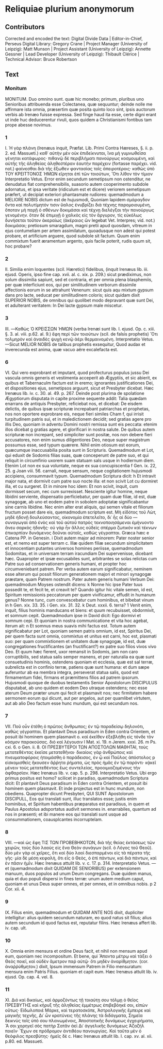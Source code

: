 # Reliquiae plurium anonymorum  

## Contributors  
Corrected and encoded the text: Digital Divide Data | Editor-in-Chief, Perseus Digital Library: Gregory Crane | Project Manager (University of Leipzig): Matt Munson | Project Assistant (University of Leipzig): Annette Gessner | Lead Developer (University of Leipzig): Thibault Clérice | Technical Advisor: Bruce Robertson  

## Text  
### Monitum  
MONITUM. Duo omnino sunt. quæ hic monebo; primum, pluribus uno Senioribus attribuenda esse Colectanea, quæ sequuntur; deinde nolle me affirmare ista omnia, præsertim quæ posita quinto loco sint, ipsis auctorum verbis ab Irenæo fuisse expressa. Sed finge haud ita esse, certe digni erant ut inde huc deducerentur rivuli, quos quidem a Christianismi fontibus tam prope abesse novimus.  
### 1  
Ι. Ἡ γὰρ πλάνη (Irenæus inquit, Præfat. Lib. Primi Contra Hæreses, §. ii. p. 2. ed. Massueti.) καθ᾿ αὑτὴν μὲν οὐκ ἐπιδείκνυται, ἵνα μὴ γυμνωθεῖσα γένηται κατάφωρος· πιθανῷ δὲ περιβλήματι πανούργως κοσμουμένη, καὶ αὐτῆς τῆς ἀληθείας ἀληθεστέραν ἑαυτὴν παρέχειν (fortasse παρέχει. vid. not.) φαίνεσθαι διὰ τῆς ἔξωθεν φαντασίας τοῖς ἀπειροτέροις· καθὼς ὑπὸ ΤΟΥ ΚΡΕΙΤΤΟΝΟΣ ἩΜΩΝ εἴρηται ἐπὶ τῶν τοιούτων, Ὅτι λίθον τὸν τίμιον Interpretatio Vetus. Error enim secundum semetipsum non ostenditur, ne denudatus fiat comprehensibilis, suasorio autem cooperimento subdole adornatus, et ipsa veritate (ridiculum est et dicere) veriorem semetipsum præfert, ut decipiat exteriori phantasmate rudiores: quemadmodum a MELIORE NOBIS dictum est de hujusmodi, Quoniam lapidem σμάραγδον ὄντα καὶ πολυτίμητόν τισιν ὕαλος ἐνυβρίζει διὰ τέχνης παρομοιουμένη, ὅποταν μὴ παρῇ ὁ σθένων δοκιμάσαι καὶ τέχνῃ διελέγξαι τὴν πανούργως γενομένην. ὅταν δὲ ἐπιμιγῇ ὁ χαλκὸς εἰς τὸν ἄργυρον, τίς εὐκόλως δυνήσεται τοῦτον ἀκεραίως (ἀκέραιος ὢν legebat Vet. Interpres; vid. not.) δοκιμάσαι; pretiosum smaragdum, magni pretii apud quosdam, vitreum in ejus contumeliam per artem assimilatum, quoadusque non adest qui potest probare, et artificium arguere, quod subdole sit factum. Quum enim commixtum fuerit æramentum argento, quis facile poterit, rudis quum sit, hoc probare?  
### 2  
II. Similia enim loquentes (scil. Hæretici) fidelibus, (inquit Irenæus lib. iii. ejusd. Operis, ipso fine cap. xvii. al. c. xix. p. 209.) sicut prædiximus, non solum dissimilia sapiunt, sed et contraria, et per omnia plena blasphemiis, per quæ interficiunt eos, qui per similitudinem verborum dissimile affectionis eorum in se attrahunt Venenum: sicut quis aqu mixtum gypsum dans pro lacte, seducat per similitudinem coloris; sicut quidam dixit SUPERIOR NOBIS, de omnibus qui quolibet modo depravant quæ sunt Dei, et adulterant veritatem: In Dei lacte gypsum male miscetur.  
### 3  
III. —Καθὼς Ὁ ΚΡΕΙΣΣΩΝ ἩΜΩΝ (verba Irenæi sunt lib. I. ejusd. Op. c. xiii. §. 3. al. viii. p.62. al. 9.) ἔφη περὶ τῶν τοιούτων (scil. de falsis prophetis) Ὅτι τολμηρὸν καὶ ἀναιδὲς ψυχὴ κενῷ ἀέρι θερμαινομένη. Interpretatio Vetus. —Sicut MELIOR NOBIS de talibus prophetis exsequitur, Quod audax et inverecunda est anima, quæ vacuo aëre excalefacta est.  
### 6  
VI. Qui vero exprobrant et imputant, quod profecturus populus jussu Dei vascula omnis generis et vestimenta acceperit ab Ægyptiis, et sic abierit, ex quibus et Tabernaculm factum est in eremo; ignorantes justificationes Dei, et dispositiones ejus, semetipsos arguunt, sicut et Presbyter dicebat. Hæc Irenæus lib. iv. c. 30. al. 49. p. 267. Deinde post plurima de spolatione Ægyptiorum disputata in capite proxime sequente addit: Talia quædam enarrans de antiquis Presbyter, reficiebat nos, et dicebat: De eisdem delictis, de quibus ipsæ scripturæ increpabant patriarchas et prophetas, nos non oportere exprobrare eis, neque fieri similes Cham f, qui irrisit turpitudinem patris sui, et in maledictionem decidit; sed gratias agere pro illis Deo, quoniam in adventu Domini nostri remissa sunt eis peccata: etenim illos dicebat g gratias agere, et glorificari in nostra salute. De quibus autem scripturæ non increpant, sed simpliciter sunt positæ, nos non debere fieri accusatores, non enim sumus diligentiores Deo, neque super magistrum possumus esse, sed typum quærere. Nihil enim otiosum est eorum, quæcumque inaccusabilia posita sunt in Scripturis. Quemadmodum et Lot, qui eduxit de Sodomis filias suas, quæ conceperunt de patre suo, et qui reliquit in circumfinio uxorem suam statuam sals usque in hodiernum diem. Etenim Lot non ex sua voluntate, neque ex sua concupiscentia f Gen. ix. 22, 25. g Joan viii. 56. carnali, neque sensum, neque cogitationem hujusmodi accipiens, consummavit typum. Quemadmodum Scriptura dicit: h Et intravit major nata, et dormivit cum patre suo nocte illa: et non scivit Lot cu dormiret illa, et cu surgeret. Et in minore hoc idem: Et non scivit, inquit, cum dormisset secum, nec cum surrexisset. Nesciente igitur homine, neque libidini serviente, dispensatio perficiebatur, per quam duæ filiæ, id est, duæ synagogæ, ab uno et eodem patre in sobolem adoptatæ significabantur sine carnis libidine. Nec enim alter erat aliquis, qui semen vitale et filiorum fructum posset dare eis, quemadmodum scriptum est. Μὴ εἰδότος τοῦ Λὼτ, μηδὲ ἡδονῇ δουλεύσαντος, οἰκονομία ἐπετελεῖτο, δι᾿ ἧς αἱ δύο —συναγωγαὶ ἀπὸ ἑνὸς καὶ τοῦ αὐτοῦ πατρὸς τεκνοποιησάμεναι ἐμήνυοντο ἄνευ σαρκὸς ἡδονῆς· οὐ γὰρ ἦν ἄλλος οὐδεὶς σπέρμα ζωτικὸν καὶ τέκνων ἐπικαρπίαν δυνάμενος δοῦναι αὐταῖς, καθὼς γέγραπται. Græca hæc e Catena PP. in Genesin. i Dixit autem major ad minorem: Pater noster senior est, et nemo est super terram c. Illæ quidem filiæ secundum simplicitatem et innocentiam putantes universos homines periisse, quemadmodum Sodomitas, et in universam terram iracundiam Dei supervenisse, dicebant hæc. Quapropter et ipsæ excusabiles sunt, arbitrantes se solas relictas cum Patre suo ad conservationem generis humani, et propter hoc circumveniebant patrem. Per verba autem earum significabatur, neminem esse alterum qui possit filiorum generationem majori et minori synagogæ præstare, quam Patrem nostrum. Pater autem generis humani Verbum Dei: quemadmodum Moyses ostendit dicens: k Nonne hic ipse Pater tuus possedit te, et fecit te, et creavit te? Quando igitur hic vitale semen, id est, Spiritum remissionis peccatorum per quem vivificamur, effudit in humanum genus? Nonne tunc, cum convescebatur cum hominibus, et bibebat vinum in h Gen. xix. 33. 35. i Gen. xix. 31. 32. k Deut. xxxii. 6. terra? 1 Venit enim, inquit, filius hominis manducans et biens: et quum recubuisset, obdormivit, et somnum cepit. Quemadmodum ipse in David dicit: Ego dormivi et somnum cepi. Et quoniam in nostra communicatione et vita hoc agebat, iterum ait: n Et somnus meus suavis mihi factus est. Totum autem significabatur per Lot, quoniam semen patris omnium, id est, Spiritus Dei, per quem facta sunt omnia, commixtus et unitus est carni, hoc est, plasmati suo: per quam commixtionem et unitatem duæ synagogæ, id est, duæ congregationes fructificantes (an fructificant?) ex patre suo filios vivos vivo Deo. Et quum hæc fierent, uxor remansit in Sodomis, jam non caro corruptibilis, sed statua salis semper manens, et per naturalia ea quæ sunt consuetudinis hominis, ostendens quoniam et ecclesia, quæ est sal terræ, subrelicta est in confinio terræ, patiens quæ sunt humana: et dum sæpe auferuntur ab ea membra integra, perseverat statua salis, quod est firmamentum fidei, firmans et præmittens filios ad patrem ipsorum. Hujusmodi quoque de duobus testamentis Senior Apostolorum DISCIPULUS disputabat, ab uno quidem et eodem Deo utraque ostendens; nec esse aterum Deum præter unum qui fecit et plasmavit nos; nec firmitatem habere sermonem eorum qui dicunt, aut per angelos, aut per quamlibet virtutem, aut ab alio Deo factum esse hunc mundum, qui est secundum nos.  
### 7  
VII. Ποῦ οὖν ἐτέθη ὁ πρῶτος ἄνθρωπος; ἐν τῷ παραδείσῳ δηλονότι, καθὼς γέγραπται. Et plantavit Deus paradisum in Eden contra Οrientem, et posuit ibi hominem quem plasmavit o. καὶ ἐκεῖθεν ἐξεβλήθη εἰς τόνδε τὸν κόσμον παρακούσας. διὸ καὶ λέγουσιν l Mat. xi. 19. n Jerem. xxxi. 26. m Ps. cxi. 6. o Gen. ii. 8. ΟΙ ΠΡΕΣΒΥΤΕΡΟΙ ΤΩΝ ΑΠΟΣΤΟΛΩΝ ΜΑΘΗΤΑΙ, τοὺς μετατεθέντας ἐκεῖσε μετατεθῆναι· δικαίοις γὰρ ἀνθρώποις καὶ πνευματοφόροις ἡτοιμάσθη ὁ παράδεισος, ἐν ᾧ καὶ Παῦλος ἀπόστολος p εἰσκομισθεὶς ἤκουσεν ἄῤῥητα ῥήματα, ὡς πρὸς ἡμᾶς ἐν τῷ παρόντι· κᾀκεῖ μένειν τοὺς μετατεθέντας ἕως συντελείας, προοιμιαζομένους τὴν ἀφθαρσίαν. Hæc Irenæus lib. v. cap. 5. p. 298. Interpretatio Vetus. Ubi ergo primus positus est homo? scilicet in paradiso, quemadmodum Scriptura dicit: Et plantavit Deus paradisum in Eden contra Orientem, et posuit ibi hominem quem plasmavit. Et inde projectus est in hunc mundum, non obediens. Quapropter dicunt Presbyteri, QUI SUNT Apostolorum DISCIPULL, Eos qui translati sunt, illuc translatos esse; justis enim hominibus, et Spiritum habentibus præparatus est paradisus, in quem et Paulus Apostolus adsportatus audivit sermones in. enarrabiles, quantum ad nos in præsenti; et ibi manere eos qui translati sunt usque ad consummationem, coausplcantes incorruptelam.  
### 8  
VIII. —καὶ ὡς ἔφη ΤΙΣ ΤΩΝ ΠΡΟΒΕΒΗΚΟΤΩΝ, διὰ τῆς θείας ἐκτάσεως τῶν χειρῶν, τοὺς δύο λαοὺς εἰς ἕνα Θεὸν συνάγων (scil. ὁ Λόγος τοῦ Θεοῦ). δύο μὲν γὰρ αἱ χεῖρες, ὅτι καὶ δύο λαοὶ διεσπαρμένοι εἰς τὰ πέρατα τῆς γῆς· μία δὲ μέση κεφαλὴ, ὅτι εἷς ὁ Θεὸς, ὁ ἐπὶ πάντων, καὶ διὰ πάντων, καὶ ἐν πᾶσιν ἡμῖν. Hæc Irenæus attulit lib. v. c. 17. p. 314. Interpretatio Vetus. —et (quemadmodum dixit QUIDAM DE SENIORIBUS) per extensionem manuum, duos populos ad unum Deum congregans. Duæ quidem manus, quia et duo populi dispersi in fines terræ: unum autem medium caput, quoniam et unus Deus super omnes, et per omnes, et in omnibus nobis. p 2 Cor. xii. 4.  
### 9  
IX. Filius enim, quemadmodum et QUIDAM ANTE NOS dixit, dupliciter intelligitur: alius quidem secundum naturam, eo quod natus sit filius; alius autem secundum id quod factus est, reputatur filins. Hæc Irenæus affert lib. iv. cap. ult.  
### 10  
X. Omnia enim mensura et ordine Deus facit, et nihil non mensum apud eum, quoniam nec incompositum. Et bene, qui Ἅπαντα μέτρῳ καὶ τάξει ὁ Θεὸς ποιεῖ, καὶ οὐδὲν ἄμετρον παῤ αὐτῷ· ὅτι μηδὲν ἀναρίθμητον. (cor. ἀναῤῥύθμητον.) dixit, Ipsum immensum Patrem in Filio mensuratum: mensura enim Patris Filius. quoniam et capit eum. Hæc Irenæus attulit lib. iv. ejusd. Op. cap. 4. vel. 8.  
### 11  
XI. Διὸ καὶ δικαίως, καὶ ἁρμοζόντως τῇ τοιαύτῃ σου τόλμῃ ὁ θεῖος ΠΡΕΣΒΥΤΗΣ καὶ κήρυξ τῆς ἀληθείας ἐμμέτρως ἐπιβεβόηκέ σοι, εἰπὼν οὕτως· Εἰδωλοποιὲ Μάρκε, καὶ τερατοσκόπε, Ἀστρολογικῆς ἔμπειρε καὶ μαγικῆς τεχνῆς, Δι᾿ ὧν κρατύνεις τῆς πλάνης τὰ διδάγματα, Σημεῖα δεικνὺς τοῖς ὑπό σου πλανωμένοις, Ἀποστατικῆς δυνάμεως ἐγχειρήματα, Ἅ σοι χορηγεῖ σὸς πατὴρ Σατᾶν ἀεὶ Δι᾿ ἀγγελικῆς δυνάμεως Ἀζαζὴλ ποιεῖν· Ἔχων σε πρόδρομον ἀντιθέου πανουργίας. Καὶ ταῦτα μὲν ὁ θεόφιλος πρεσβύτης· ἡμεῖς δὲ c. Hæc Irenæus attulit lib. I. cap. xv. al. xii. p.80. ed. Massueti.  
